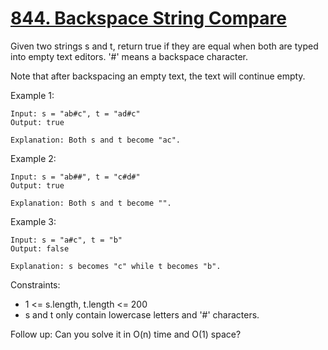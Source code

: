 # [844. Backspace String Compare](https://leetcode.com/problems/backspace-string-compare/)

Given two strings s and t, return true if they are equal when both are typed into empty text editors. '#' means a backspace character.

Note that after backspacing an empty text, the text will continue empty.

 

Example 1:

    Input: s = "ab#c", t = "ad#c"
    Output: true

    Explanation: Both s and t become "ac".

Example 2:

    Input: s = "ab##", t = "c#d#"
    Output: true

    Explanation: Both s and t become "".

Example 3:

    Input: s = "a#c", t = "b"
    Output: false

    Explanation: s becomes "c" while t becomes "b".
 

Constraints:

* 1 <= s.length, t.length <= 200
* s and t only contain lowercase letters and '#' characters.
 

Follow up: Can you solve it in O(n) time and O(1) space?